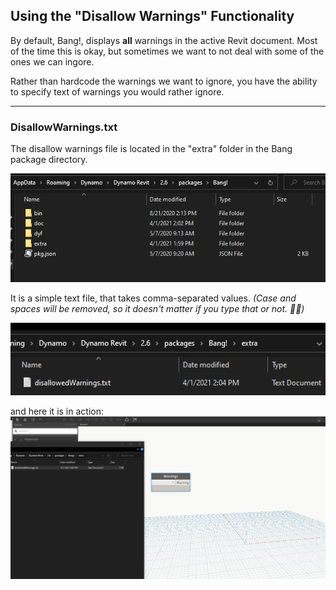 ## Using the "Disallow Warnings" Functionality

By default, Bang!, displays **all** warnings in the active Revit document. Most of the time this is okay, but sometimes we want to not deal with some of the ones we can ingore.

Rather than hardcode the warnings we want to ignore, you have the ability to specify text of warnings you would rather ignore.

---
### DisallowWarnings.txt

The disallow warnings file is located in the "extra" folder in the Bang package directory.

![Warnings](warnings_01.png)

It is a simple text file, that takes comma-separated values. _(Case and spaces will be removed, so it doesn't matter if you type that or not. 🤷‍♂️)_

![Warnings](warnings_02.png)

and here it is in action:
![Warnings](warnings_03.gif)